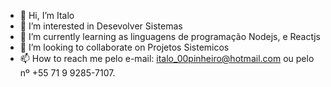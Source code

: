 - 👋 Hi, I’m Italo
- 👀 I’m interested in Desevolver Sistemas
- 🌱 I’m currently learning as linguagens de programação Nodejs, e Reactjs
- 💞️ I’m looking to collaborate on Projetos Sistemicos 
- 📫 How to reach me pelo e-mail: italo_00pinheiro@hotmail.com ou pelo nº +55 71 9 9285-7107.

<!---
ips97/ips97 is a ✨ special ✨ repository because its `README.md` (this file) appears on your GitHub profile.
You can click the Preview link to take a look at your changes.
--->
